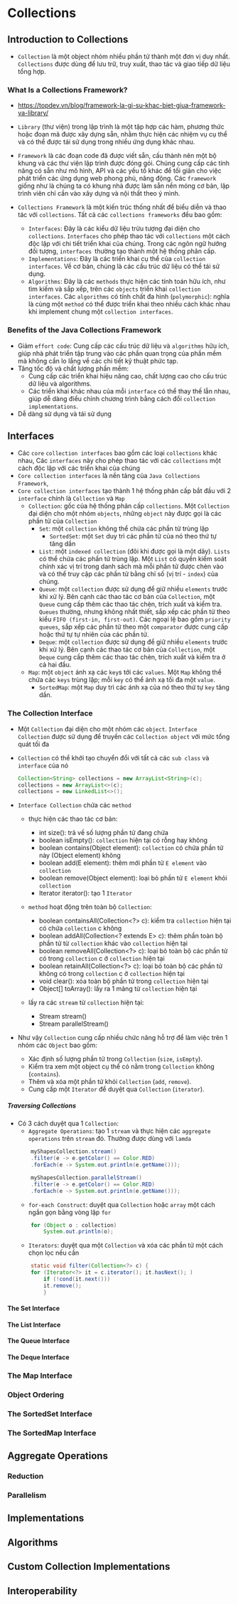 # Collections
 
## Introduction to Collections
+ `Collection` là một object nhóm nhiều phần tử thành một đơn vị duy nhất. `Collections` được dùng để lưu trữ, truy xuất, thao tác và giao tiếp dữ liệu tổng hợp.
### What Is a Collections Framework?
+ https://topdev.vn/blog/framework-la-gi-su-khac-biet-giua-framework-va-library/
+ `Library` (thư viện) trong lập trình là một tập hợp các hàm, phương thức hoặc đoạn mã được xây dựng sẵn, nhằm thực hiện các nhiệm vụ cụ thể và có thể được tái sử dụng trong nhiều ứng dụng khác nhau.
+ `Framework` là các đoạn code đã được viết sẵn, cấu thành nên một bộ khung và các thư viện lập trình được đóng gói. Chúng cung cấp các tính năng có sẵn như mô hình, API và các yếu tố khác để tối giản cho việc phát triển các ứng dụng web phong phú, năng động. Các `framework` giống như là chúng ta có khung nhà được làm sẵn nền móng cơ bản, lập trình viên chỉ cần vào xây dựng và nội thất theo ý mình.
 
+ `Collections Framework` là một kiến trúc thống nhất để biểu diễn và thao tác với `collections`. Tất cả các `collections frameworks` đều bao gồm:
    + `Interfaces`: Đây là các kiểu dữ liệu trừu tượng đại diện cho `collections`. `Interfaces` cho phép thao tác với `collections` một cách độc lập với chi tiết triển khai của chúng. Trong các ngôn ngữ hướng đối tượng, `interfaces `thường tạo thành một hệ thống phân cấp.
    + `Implementations`: Đây là các triển khai cụ thể của `collection interfaces`. Về cơ bản, chúng là các cấu trúc dữ liệu có thể tái sử dụng.
    + `Algorithms`: Đây là các `methods` thực hiện các tính toán hữu ích, như tìm kiếm và sắp xếp, trên các `objects` triển khai `collection interfaces`. Các `algorithms` có tính chất đa hình (`polymorphic`): nghĩa là cùng một `method` có thể được triển khai theo nhiều cách khác nhau khi implement chung một
     `collection interfaces`.
 
### Benefits of the Java Collections Framework
+ Giảm `effort code`: Cung cấp các cấu trúc dữ liệu và `algorithms` hữu ích, giúp nhà phát triển tập trung vào các phần quan trọng của phần mềm mà không cần lo lắng về các chi tiết kỹ thuật phức tạp.
+ Tăng tốc độ và chất lượng phần mềm:
    + Cung cấp các triển khai hiệu năng cao, chất lượng cao cho cấu trúc dữ liệu và algorithms.
    + Các triển khai khác nhau của mỗi `interface` có thể thay thế lẫn nhau, giúp dễ dàng điều chỉnh chương trình bằng cách đổi `collection implementations`.
+ Dễ dàng sử dụng và tái sử dụng
 
## Interfaces
+ Các `core` `collection interfaces` bao gồm các loại `collections` khác nhau, Các `interfaces` này cho phép thao tác với các `collections` một cách độc lập với các triển khai của chúng
+ `Core collection interfaces` là nền tảng của `Java Collections Framework`,
+ `Core collection interfaces` tạo thành 1 hệ thống phân cấp bắt đầu với 2  `interface` chính là `Collection` và `Map`
    + `Collection`: gốc của hệ thống phân cấp `collections`. Một `Collection` đại diện cho một nhóm `objects`, những `object` này được gọi là các phần tử của `Collection`
        + `Set`: một `collection` không thể chứa các phần tử trùng lặp
            + `SortedSet`: một `Set` duy trì các phần tử của nó theo thứ tự tăng dần
        + `List`: một `indexed collection` (đôi khi được gọi là một dãy). `Lists` có thể chứa các phần tử trùng lặp. Một `List` có quyền kiểm soát chính xác vị trí trong danh sách mà mỗi phần tử được chèn vào và có thể truy cập các phần tử bằng chỉ số (vị trí - `index`)  của chúng.
        + `Queue`: một `collection` được sử dụng để giữ nhiều `elements` trước khi xử lý. Bên cạnh các thao tác cơ bản của `Collection`, một `Queue` cung cấp thêm các thao tác chèn, trích xuất và kiểm tra. `Queues` thường, nhưng không nhất thiết, sắp xếp các phần tử theo kiểu `FIFO (first-in, first-out)`. Các ngoại lệ bao gồm `priority queues`, sắp xếp các phần tử theo một `comparator` được cung cấp hoặc thứ tự tự nhiên của các phần tử.
        + `Deque`: một `collection` được sử dụng để giữ nhiều `elements` trước khi xử lý. Bên cạnh các thao tác cơ bản của `Collection`, một `Deque` cung cấp thêm các thao tác chèn, trích xuất và kiểm tra ở cả hai đầu.
    + `Map`: một `object` ánh xạ các `key`s tới các `values`. Một `Map` không thể chứa các `keys` trùng lặp; mỗi `key` có thể ánh xạ tối đa một `value`.
        + `SortedMap`: một `Map` duy trì các ánh xạ của nó theo thứ tự `key` tăng dần.
### The Collection Interface
+ Một `Collection` đại diện cho một nhóm các `object`. `Interface Collection` được sử dụng để truyền các `Collection object` với mức tổng quát tối đa
+ `Collection` có thể khởi tạo chuyển đổi với tất cả các `sub class` và `interface` của nó
    ```java
    Collection<String> collections = new ArrayList<String>(c);
    collections = new ArrayList<>(c);
    collections = new LinkedList<>();
    ```
+ `Interface Collection` chứa các `method`
    + thực hiện các thao tác cơ bản:
        + int size(): trả về số lượng phần tử đang chứa
        + boolean isEmpty(): `collection` hiện tại có rỗng hay không
        + boolean contains(Object element): `collection` có chứa phần tử này (Object element) không
        + boolean add(E element): thêm mới phần tử `E element` vào `collection`
        + boolean remove(Object element): loại bỏ phần tử `E element` khỏi `collection`
        + Iterator<E> iterator(): tạo 1 `Iterator`

    + `method` hoạt động trên toàn bộ `Collection`: 
        + boolean containsAll(Collection<?> c): kiểm tra `collection` hiện tại có chứa `collection` c không
        + boolean addAll(Collection<? extends E> c): thêm phần toàn bộ phần tử từ `collection` khác vào `collection` hiện tại 
        + boolean removeAll(Collection<?> c): loại bỏ toàn bộ các phần tử có trong `collection` c ở `collection` hiện tại 
        + boolean retainAll(Collection<?> c): loại bỏ toàn bộ các phần tử không có trong `collection` c ở `collection` hiện tại
        + void clear(): xóa toàn bộ phần tử trong `collection` hiện tại
        + Object[] toArray(): lấy ra 1 mảng từ `collection` hiện tại
    
    + lấy ra các `stream` từ `collection` hiện tại: 
        + Stream<E> stream()
        + Stream<E> parallelStream()

+ Như vậy `Collection` cung cấp nhiều chức năng hỗ trợ để làm việc trên 1 nhóm các `Object` bao gồm:
    + Xác định số lượng phần tử trong `Collection` (`size`, `isEmpty`).
    + Kiểm tra xem một object cụ thể có nằm trong `Collection` không (`contains`).
    + Thêm và xóa một phần tử khỏi `Collection` (`add`, `remove`).
    + Cung cấp một `Iterator` để duyệt qua `Collection` (`iterator`).

##### Traversing Collections
+ Có 3 cách duyệt qua 1 `Collection`:
    + `Aggregate Operations`: tạo 1 `stream` và thực hiện các `aggregate operations` trên `stream` đó. Thường được dùng với `lamda`
    ```java
        myShapesCollection.stream()
        .filter(e -> e.getColor() == Color.RED)
        .forEach(e -> System.out.println(e.getName()));

        myShapesCollection.parallelStream()
        .filter(e -> e.getColor() == Color.RED)
        .forEach(e -> System.out.println(e.getName()));

    ```
    + `for-each Construct`: duyệt qua `Collection` hoặc `array` một cách ngắn gọn bằng vòng lặp `for`
    ```java
        for (Object o : collection)
            System.out.println(o);
    ```
    + `Iterators`: duyệt qua một `Collection` và xóa các phần tử một cách chọn lọc nếu cần
    ```java
        static void filter(Collection<?> c) {
        for (Iterator<?> it = c.iterator(); it.hasNext(); )
            if (!cond(it.next()))
            it.remove();
            }
    ```
#### The Set Interface
#### The List Interface
#### The Queue Interface
#### The Deque Interface
 
### The Map Interface
### Object Ordering
### The SortedSet Interface
### The SortedMap Interface
 
## Aggregate Operations
### Reduction
### Parallelism
 
## Implementations
## Algorithms
## Custom Collection Implementations
## Interoperability